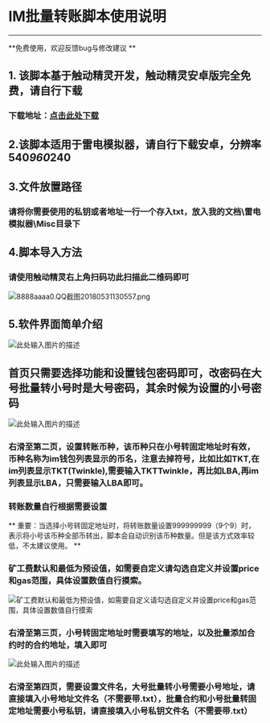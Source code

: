 # IM批量转账脚本使用说明 #

---

**免费使用，欢迎反馈bug与修改建议 **
## 1. 该脚本基于触动精灵开发，触动精灵安卓版完全免费，请自行下载 ##
   
### 下载地址：[点击此处下载][1] ###
    
## 2.该脚本适用于雷电模拟器，请自行下载安卓，分辨率540*960*240 ##
## 3.文件放置路径 ##
### 请将你需要使用的私钥或者地址一行一个存入txt，放入我的文档\雷电模拟器\Misc目录下 ###
## 4.脚本导入方法 ##
### 请使用触动精灵右上角扫码功此扫描此二维码即可 ###
    
![8888aaaa0.QQ截图20180531130557.png](https://i.loli.net/2018/05/31/5b0f82d3ef4e2.png)
    
## 5.软件界面简单介绍 ##

![此处输入图片的描述][3]

## 首页只需要选择功能和设置钱包密码即可，改密码在大号批量转小号时是大号密码，其余时候为设置的小号密码 ##

![此处输入图片的描述][4]

### 右滑至第二页，设置转账币种，该币种只在小号转固定地址时有效，币种名称为im钱包列表显示的币名，注意去掉符号，比如比如TKT,在im列表显示TKT(Twinkle),需要输入TKTTwinkle，再比如LBA,再im列表显示LBA，只需要输入LBA即可。 ###

### 转账数量自行根据需要设置 ###

** 重要：当选择小号转固定地址时，将转账数量设置999999999（9个9）时，表示将小号该币种全部币转出，脚本会自动识别该币种数量。但是该方式效率较低，不太建议使用。 **

### 矿工费默认和最低为预设值，如需要自定义请勾选自定义并设置price和gas范围，具体设置数值自行摸索。 ###

![矿工费默认和最低为预设值，如需要自定义请勾选自定义并设置price和gas范围，具体设置数值自行摸索][5]

### 右滑至第三页，小号转固定地址时需要填写的地址，以及批量添加合约时的合约地址，填入即可 ###

![此处输入图片的描述][6]

### 右滑至第四页，需要设置文件名，大号批量转小号需要小号地址，请直接填入小号地址文件名（不需要带.txt），批量合约和小号批量转固定地址需要小号私钥，请直接填入小号私钥文件名（不需要带.txt） ###
    
    


  [1]: http://cdn-oss.touchsprite.net/tsp_store/2018/05/23/bGyQOkEqONWhBm7-?response-content-disposition=attachment;%20filename=%22TouchSpriteNew-V2.3.5.4-signed.apk%22&OSSAccessKeyId=XPV2tk7a1zgPhJWg&Signature=YK3izx0YCfmYnzeQO7J/6%2b8%2b6%2bY=&Expires=1558781767
  [2]: https://i.loli.net/2018/05/31/5b0f82d3ef4e2.png
  [3]: https://i.loli.net/2018/05/31/5b0f7ec777750.png
  [4]: https://i.loli.net/2018/05/31/5b0f7ec7b5e01.png
  [5]: https://i.loli.net/2018/05/31/5b0f7ec795c43.png
  [6]: https://i.loli.net/2018/05/31/5b0f7ec7a4f06.png
